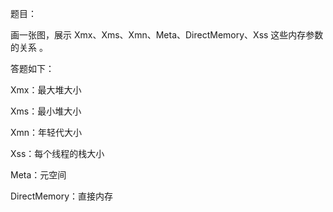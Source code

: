 题目：

画一张图，展示 Xmx、Xms、Xmn、Meta、DirectMemory、Xss 这些内存参数的关系  。

答题如下：

Xmx：最大堆大小

Xms：最小堆大小

Xmn：年轻代大小

Xss：每个线程的栈大小

Meta：元空间

DirectMemory：直接内存

